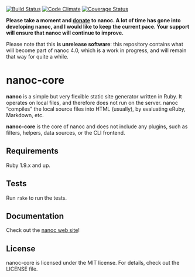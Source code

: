 [![Build Status](https://travis-ci.org/nanoc/nanoc-core.png)](https://travis-ci.org/nanoc/nanoc-core)
[![Code Climate](https://codeclimate.com/github/nanoc/nanoc-core.png)](https://codeclimate.com/github/nanoc/nanoc-core)
[![Coverage Status](https://coveralls.io/repos/nanoc/nanoc-core/badge.png?branch=master)](https://coveralls.io/r/nanoc/nanoc-core)

**Please take a moment and [donate](http://pledgie.com/campaigns/9282) to nanoc. A lot of time has gone into developing nanoc, and I would like to keep the current pace. Your support will ensure that nanoc will continue to improve.**

Please note that this **is unrelease software**: this repository contains what will become part of nanoc 4.0, which is a work in progress, and will remain that way for quite a while.

# nanoc-core

**nanoc** is a simple but very flexible static site generator written in Ruby.
It operates on local files, and therefore does not run on the server. nanoc
“compiles” the local source files into HTML (usually), by evaluating eRuby,
Markdown, etc.

**nanoc-core** is the core of nanoc and does not include any plugins, such as
filters, helpers, data sources, or the CLI frontend.

## Requirements

Ruby 1.9.x and up.

## Tests

Run `rake` to run the tests.

## Documentation

Check out the [nanoc web site](http://nanoc.ws)!

## License

nanoc-core is licensed under the MIT license. For details, check out the LICENSE file.
